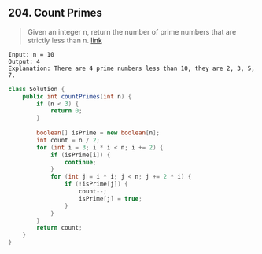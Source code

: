 ## 204. Count Primes
> Given an integer n, return the number of prime numbers that are strictly less than n. [link](https://leetcode.com/problems/count-primes/)
```
Input: n = 10
Output: 4
Explanation: There are 4 prime numbers less than 10, they are 2, 3, 5, 7.
```
```java
class Solution {
    public int countPrimes(int n) {
        if (n < 3) {
            return 0;
        }
        
        boolean[] isPrime = new boolean[n];
        int count = n / 2;
        for (int i = 3; i * i < n; i += 2) {
            if (isPrime[i]) {
                continue;
            }
            for (int j = i * i; j < n; j += 2 * i) {
                if (!isPrime[j]) {
                    count--;
                    isPrime[j] = true;   
                }
            }
        }
        return count;
    }
}
```